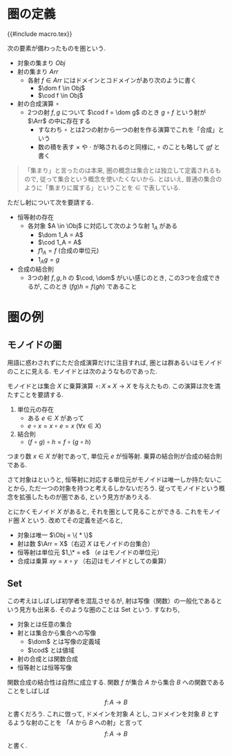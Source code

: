 # 圏の定義

{{#include macro.tex}}

次の要素が備わったものを圏という.

- 対象の集まり $Obj$
- 射の集まり $Arr$
    - 各射 $f \in Arr$ にはドメインとコドメインがあり次のように書く
        - $\dom f \in Obj$
        - $\cod f \in Obj$
- 射の合成演算 $\circ$
    - 2つの射 $f, g$ について $\cod f = \dom g$ のとき $g \circ f$ という射が $\Arr$ の中に存在する
        - すなわち $\circ$ とは2つの射から一つの射を作る演算でこれを「合成」という
        - 数の積を表す $\times$ や $\cdot$ が略されるのと同様に, $\circ$ のことも略して $gf$ と書く

> 「集まり」と言ったのは本来, 圏の概念は集合とは独立して定義されるもので,
> 従って集合という概念を使いたくないから.
> とはいえ, 普通の集合のように「集まりに属する」ということを $\in$ で表している.

ただし射について次を要請する.

- 恒等射の存在
    - 各対象 $A \in \Obj$ に対応して次のような射 $1_A$ がある
        - $\dom 1_A = A$
        - $\cod 1_A = A$
        - $f 1_A = f$  (合成の単位元)
        - $1_A g = g$
- 合成の結合則
    - 3つの射 $f,g,h$ の $\cod, \dom$ がいい感じのとき, この3つを合成できるが, このとき $(fg)h = f(gh)$ であること

# 圏の例

## モノイドの圏

用語に惑わされずにただ合成演算だけに注目すれば, 圏とは群あるいはモノイドのことに見える.
モノイドとは次のようなものであった.

モノイドとは集合 $X$ に乗算演算 $\circ \colon X \times X \to X$ を与えたもの.
この演算は次を満たすことを要請する.

1. 単位元の存在
    - ある $e \in X$ があって
    - $e \circ x = x \circ e = x$ ($\forall x \in X$)
1. 結合則
    - $(f \circ g) \circ h = f \circ (g \circ h)$

つまり数 $x \in X$ が射であって, 単位元 $e$ が恒等射.
乗算の結合則が合成の結合則である.

さて対象はというと,
恒等射に対応する単位元がモノイドは唯一しか持たないことから,
ただ一つの対象を持つと考えるしかないだろう.
従ってモノイドという概念を拡張したものが圏である, という見方がありえる.

とにかくモノイド $X$ があると, それを圏として見ることができる.
これをモノイド圏 $X$ という.
改めてその定義を述べると,

- 対象は唯一 $\Obj = \{ * \}$
- 射は数 $\Arr = X$（右辺 $X$ はモノイドの台集合）
- 恒等射は単位元 $1_\* = e$ （$e$ はモノイドの単位元）
- 合成は乗算 $x y = x \circ y$ （右辺はモノイドとしての乗算）

## Set

この考えはしばしば初学者を混乱させるが,
射は写像（関数）の一般化であるという見方も出来る.
そのような圏のことは Set という.
すなわち,

- 対象とは任意の集合
- 射とは集合から集合への写像
    - $\dom$ とは写像の定義域
    - $\cod$ とは値域
- 射の合成とは関数合成
- 恒等射とは恒等写像

関数合成の結合性は自然に成立する.
関数 $f$ が集合 $A$ から集合 $B$ への関数であることをしばしば
$$f \colon A \to B$$
と書くだろう.
これに倣って, ドメインを対象 $A$ とし, コドメインを対象 $B$ とするような射のことを
「$A$ から $B$ への射」と言って
$$f \colon A \to B$$
と書く.

